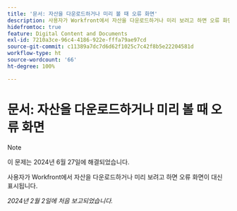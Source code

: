 ```yaml
---
title: '문서: 자산을 다운로드하거나 미리 볼 때 오류 화면'
description: 사용자가 Workfront에서 자산을 다운로드하거나 미리 보려고 하면 오류 화면이 대신 표시됩니다.
hidefromtoc: true
feature: Digital Content and Documents
exl-id: 7210a3ce-96c4-4186-922e-fffa79ae97cd
source-git-commit: c11389a7dc7d6d62f1025c7c42f8b5e22204581d
workflow-type: ht
source-wordcount: '66'
ht-degree: 100%

---
```


# 문서: 자산을 다운로드하거나 미리 볼 때 오류 화면

>[!NOTE]
>
>이 문제는 2024년 6월 27일에 해결되었습니다.

사용자가 Workfront에서 자산을 다운로드하거나 미리 보려고 하면 오류 화면이 대신 표시됩니다.

_2024년 2월 2일에 처음 보고되었습니다._
